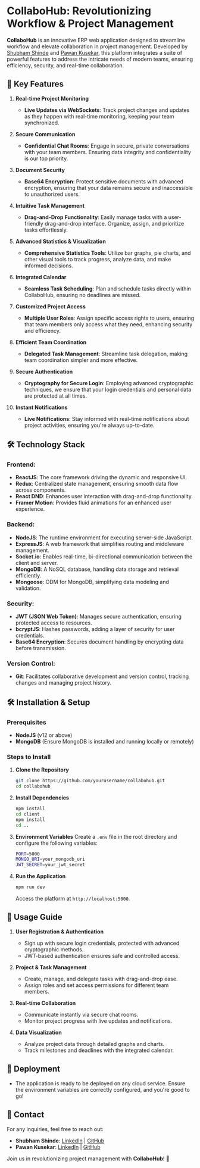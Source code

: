 # CollaboHub: Revolutionizing Workflow & Project Management 

**CollaboHub** is an innovative ERP web application designed to streamline workflow and elevate collaboration in project management. Developed by [Shubham Shinde](https://www.linkedin.com/in/shubhamshinde/) and [Pawan Kusekar](https://www.linkedin.com/in/pawankusekar/), this platform integrates a suite of powerful features to address the intricate needs of modern teams, ensuring efficiency, security, and real-time collaboration.

## 🚀 Key Features

1. **Real-time Project Monitoring**
   - **Live Updates via WebSockets**: Track project changes and updates as they happen with real-time monitoring, keeping your team synchronized.

2. **Secure Communication**
   - **Confidential Chat Rooms**: Engage in secure, private conversations with your team members. Ensuring data integrity and confidentiality is our top priority.

3. **Document Security**
   - **Base64 Encryption**: Protect sensitive documents with advanced encryption, ensuring that your data remains secure and inaccessible to unauthorized users.

4. **Intuitive Task Management**
   - **Drag-and-Drop Functionality**: Easily manage tasks with a user-friendly drag-and-drop interface. Organize, assign, and prioritize tasks effortlessly.

5. **Advanced Statistics & Visualization**
   - **Comprehensive Statistics Tools**: Utilize bar graphs, pie charts, and other visual tools to track progress, analyze data, and make informed decisions.

6. **Integrated Calendar**
   - **Seamless Task Scheduling**: Plan and schedule tasks directly within CollaboHub, ensuring no deadlines are missed.

7. **Customized Project Access**
   - **Multiple User Roles**: Assign specific access rights to users, ensuring that team members only access what they need, enhancing security and efficiency.

8. **Efficient Team Coordination**
   - **Delegated Task Management**: Streamline task delegation, making team coordination simpler and more effective.

9. **Secure Authentication**
   - **Cryptography for Secure Login**: Employing advanced cryptographic techniques, we ensure that your login credentials and personal data are protected at all times.

10. **Instant Notifications**
    - **Live Notifications**: Stay informed with real-time notifications about project activities, ensuring you're always up-to-date.

## 🛠️ Technology Stack

### Frontend:
- **ReactJS**: The core framework driving the dynamic and responsive UI.
- **Redux**: Centralized state management, ensuring smooth data flow across components.
- **React DND**: Enhances user interaction with drag-and-drop functionality.
- **Framer Motion**: Provides fluid animations for an enhanced user experience.

### Backend:
- **NodeJS**: The runtime environment for executing server-side JavaScript.
- **ExpressJS**: A web framework that simplifies routing and middleware management.
- **Socket.io**: Enables real-time, bi-directional communication between the client and server.
- **MongoDB**: A NoSQL database, handling data storage and retrieval efficiently.
- **Mongoose**: ODM for MongoDB, simplifying data modeling and validation.

### Security:
- **JWT (JSON Web Token)**: Manages secure authentication, ensuring protected access to resources.
- **bcryptJS**: Hashes passwords, adding a layer of security for user credentials.
- **Base64 Encryption**: Secures document handling by encrypting data before transmission.

### Version Control:
- **Git**: Facilitates collaborative development and version control, tracking changes and managing project history.

## 🛠️ Installation & Setup

### Prerequisites
- **NodeJS** (v12 or above)
- **MongoDB** (Ensure MongoDB is installed and running locally or remotely)

### Steps to Install

1. **Clone the Repository**
   ```bash
   git clone https://github.com/yourusername/collabohub.git
   cd collabohub
   ```

2. **Install Dependencies**
   ```bash
   npm install
   cd client
   npm install
   cd ..
   ```

3. **Environment Variables**
   Create a `.env` file in the root directory and configure the following variables:
   ```bash
   PORT=5000
   MONGO_URI=your_mongodb_uri
   JWT_SECRET=your_jwt_secret
   ```

4. **Run the Application**
   ```bash
   npm run dev
   ```
   Access the platform at `http://localhost:5000`.

## 🚀 Usage Guide

1. **User Registration & Authentication**
   - Sign up with secure login credentials, protected with advanced cryptographic methods.
   - JWT-based authentication ensures safe and controlled access.

2. **Project & Task Management**
   - Create, manage, and delegate tasks with drag-and-drop ease.
   - Assign roles and set access permissions for different team members.

3. **Real-time Collaboration**
   - Communicate instantly via secure chat rooms.
   - Monitor project progress with live updates and notifications.

4. **Data Visualization**
   - Analyze project data through detailed graphs and charts.
   - Track milestones and deadlines with the integrated calendar.

## 🚀 Deployment

- The application is ready to be deployed on any cloud service. Ensure the environment variables are correctly configured, and you're good to go!

## 💼 Contact

For any inquiries, feel free to reach out:

- **Shubham Shinde**: [LinkedIn](https://www.linkedin.com/in/shubhamshinde/) | [GitHub](https://github.com/shubhamshinde)
- **Pawan Kusekar**: [LinkedIn](https://www.linkedin.com/in/pawankusekar/) | [GitHub](https://github.com/pawankusekar)

Join us in revolutionizing project management with **CollaboHub**! 🚀
